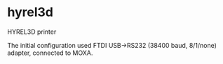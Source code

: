 # hyrel3d
HYREL3D printer

The initial configuration used FTDI USB->RS232 (38400 baud, 8/1/none) adapter, connected to MOXA.
